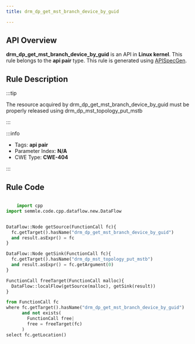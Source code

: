 ```yaml
---
title: drm_dp_get_mst_branch_device_by_guid

---
```



## API Overview
**drm_dp_get_mst_branch_device_by_guid** is an API in **Linux kernel**. This rule belongs to the **api pair** type. This rule is generated using [APISpecGen](../../tools/APISpecGen).
## Rule Description

:::tip

The resource acquired by drm_dp_get_mst_branch_device_by_guid must be properly released using drm_dp_mst_topology_put_mstb

:::

:::info

- Tags: **api pair**
- Parameter Index: **N/A**
- CWE Type: **CWE-404**

:::

## Rule Code
```python

    import cpp
import semmle.code.cpp.dataflow.new.DataFlow


DataFlow::Node getSource(FunctionCall fc){
  fc.getTarget().hasName("drm_dp_get_mst_branch_device_by_guid")
  and result.asExpr() = fc
}

DataFlow::Node getSink(FunctionCall fc){
  fc.getTarget().hasName("drm_dp_mst_topology_put_mstb")
  and result.asExpr() = fc.getArgument(0)
}

FunctionCall freeTarget(FunctionCall malloc){
  DataFlow::localFlow(getSource(malloc), getSink(result))
}

from FunctionCall fc
where fc.getTarget().hasName("drm_dp_get_mst_branch_device_by_guid")
      and not exists(
        FunctionCall free| 
        free = freeTarget(fc)
      )
select fc.getLocation()

    
```
